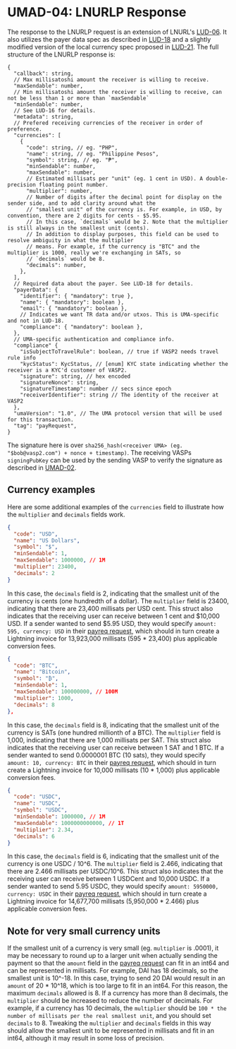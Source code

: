 # UMAD-04: LNURLP Response

The response to the LNURLP request is an extension of LNURL's [LUD-06](https://github.com/lnurl/luds/blob/luds/06.md).
It also utilizes the payer data spec as described in [LUD-18](https://github.com/lnurl/luds/blob/luds/18.md) and a
slightly modified version of the local currency spec proposed in [LUD-21](https://github.com/lnurl/luds/pull/207).
The full structure of the LNURLP response is:

```raw
{
  "callback": string,
  // Max millisatoshi amount the receiver is willing to receive.
  "maxSendable": number,
  // Min millisatoshi amount the receiver is willing to receive, can not be less than 1 or more than `maxSendable`
  "minSendable": number,
  // See LUD-16 for details.
  "metadata": string,
  // Prefered receiving currencies of the receiver in order of preference.
  "currencies": [
    {
      "code": string, // eg. "PHP",
      "name": string, // eg. "Philippine Pesos",
      "symbol": string, // eg. "₱",
      "minSendable": number,
      "maxSendable": number,
      // Estimated millisats per "unit" (eg. 1 cent in USD). A double-precision floating point number.
      "multiplier": number,
      // Number of digits after the decimal point for display on the sender side, and to add clarity around what the
      // "smallest unit" of the currency is. For example, in USD, by convention, there are 2 digits for cents - $5.95.
      // In this case, `decimals` would be 2. Note that the multiplier is still always in the smallest unit (cents).
      // In addition to display purposes, this field can be used to resolve ambiguity in what the multiplier
      // means. For example, if the currency is "BTC" and the multiplier is 1000, really we're exchanging in SATs, so
      // `decimals` would be 8.
      "decimals": number,
    },
  ],
  // Required data about the payer. See LUD-18 for details.
  "payerData": {
    "identifier": { "mandatory": true },
    "name": { "mandatory": boolean },
    "email": { "mandatory": boolean },
    // Indicates we want TR data and/or utxos. This is UMA-specific and not in LUD-18. 
    "compliance": { "mandatory": boolean },
  },
  // UMA-specific authentication and compliance info.
  "compliance" {
    "isSubjectToTravelRule": boolean, // true if VASP2 needs travel rule info
    "kycStatus": KycStatus, // [enum] KYC state indicating whether the receiver is a KYC'd customer of VASP2.
    "signature": string, // hex encoded
    "signatureNonce": string,
    "signatureTimestamp": number // secs since epoch
    "receiverIdentifier": string // The identity of the receiver at VASP2
  },
  "umaVersion": "1.0", // The UMA protocol version that will be used for this transaction.
  "tag": "payRequest",
}
```

The signature here is over `sha256_hash(<receiver UMA> (eg. "$bob@vasp2.com") + nonce + timestamp)`.
The receiving VASPs `signingPubKey` can be used by the sending VASP to verify the signature as described in [UMAD-02](/umad-02-keys-and-authentication.md).

## Currency examples

Here are some additional examples of the `currencies` field to illustrate how the `multiplier` and `decimals` fields work.

```json
{
  "code": "USD",
  "name": "US Dollars",
  "symbol": "$",
  "minSendable": 1,
  "maxSendable": 1000000, // 1M
  "multiplier": 23400,
  "decimals": 2
}
```

In this case, the `decimals` field is 2, indicating that the smallest unit of the currency is cents (one hundredth of a dollar).
The `multiplier` field is 23400, indicating that there are 23,400 millisats per USD cent. This struct also indicates that
the receiving user can receive between 1 cent and $10,000 USD. If a sender wanted to send $5.95 USD, they would specify
`amount: 595, currency: USD` in their [payreq request](/umad-05-payreq-request.md), which should in turn create a Lightning
invoice for 13,923,000 millisats (595 * 23,400) plus applicable conversion fees.

```json
{
  "code": "BTC",
  "name": "Bitcoin",
  "symbol": "₿",
  "minSendable": 1,
  "maxSendable": 100000000, // 100M
  "multiplier": 1000,
  "decimals": 8
},
```

In this case, the `decimals` field is 8, indicating that the smallest unit of the currency is SATs (one hundred millionth
of a BTC). The `multiplier` field is 1,000, indicating that there are 1,000 millisats per SAT. This struct also indicates
that the receiving user can receive between 1 SAT and 1 BTC. If a sender wanted to send 0.0000001 BTC (10 sats), they would
specify `amount: 10, currency: BTC` in their [payreq request](/umad-05-payreq-request.md), which should in turn create a
Lightning invoice for 10,000 millisats (10 * 1,000) plus applicable conversion fees.

```json
{
  "code": "USDC",
  "name": "USDC",
  "symbol": "USDC",
  "minSendable": 1000000, // 1M
  "maxSendable": 1000000000000, // 1T
  "multiplier": 2.34,
  "decimals": 6
}
```

In this case, the `decimals` field is 6, indicating that the smallest unit of the currency is one USDC / 10^6.
The `multiplier` field is 2.466, indicating that there are 2.466 millisats per USDC/10^6. This struct also indicates that
the receiving user can receive between 1 USDCent and 10,000 USDC. If a sender wanted to send 5.95 USDC, they would
specify `amount: 5950000, currency: USDC` in their [payreq request](/umad-05-payreq-request.md), which should in turn create
a Lightning invoice for 14,677,700 millisats (5,950,000 * 2.466) plus applicable conversion fees.

## Note for very small currency units

If the smallest unit of a currency is very small (eg. `multiplier` is .0001), it may be necessary to round up to a larger
unit when actually sending the payment so that the `amount` field in the [payreq request](/umad-05-payreq-request.md)
can fit in an int64 and can be represented in millisats. For example, DAI has 18 decimals, so the smallest unit is 10^-18.
In this case, trying to send 20 DAI would result in an `amount` of 20 * 10^18, which is too large to fit in an int64. For
this reason, the maximum `decimals` allowed is 8. If a currency has more than 8 decimals, the `multiplier` should be
increased to reduce the number of decimals. For example, if a currency has 10 decimals, the `multiplier` should be
`100 * the number of millisats per the real smallest unit`, and you should set `decimals` to 8. Tweaking the `multiplier`
and `decimals` fields in this way should allow the smallest unit to be represented in millisats and fit in an int64,
although it may result in some loss of precision.
